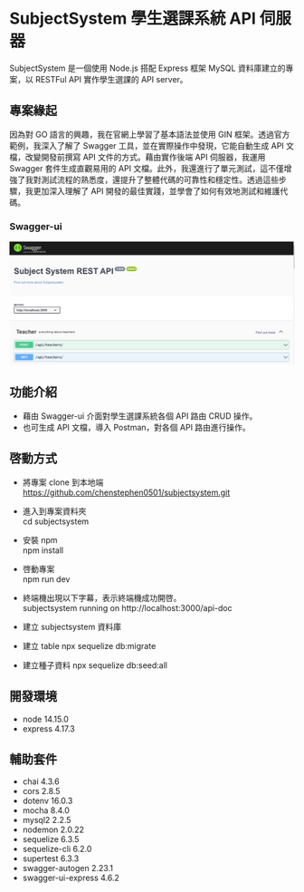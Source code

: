 # SubjectSystem 學生選課系統 API 伺服器
SubjectSystem 是一個使用 Node.js 搭配 Express 框架 MySQL 資料庫建立的專案，以 RESTFul API 實作學生選課的 API server。
## 專案緣起
因為對 GO 語言的興趣，我在官網上學習了基本語法並使用 GIN 框架。透過官方範例，我深入了解了 Swagger 工具，並在實際操作中發現，它能自動生成 API 文檔，改變開發前撰寫 API 文件的方式。藉由實作後端 API 伺服器，我運用 Swagger 套件生成直觀易用的 API 文檔。此外，我還進行了單元測試，這不僅增強了我對測試流程的熟悉度，還提升了整體代碼的可靠性和穩定性。透過這些步驟，我更加深入理解了 API 開發的最佳實踐，並學會了如何有效地測試和維護代碼。<br>

### Swagger-ui

![restaurant-image](public/image/home.jpg)

## 功能介紹

- 藉由 Swagger-ui 介面對學生選課系統各個 API 路由 CRUD 操作。
- 也可生成 API 文檔，導入 Postman，對各個 API 路由進行操作。

## 啓動方式
- 將專案 clone 到本地端
  https://github.com/chenstephen0501/subjectsystem.git

- 進入到專案資料夾<br>
  cd subjectsystem
- 安裝 npm<br>
  npm install
- 啓動專案<br>
  npm run dev
- 終端機出現以下字幕，表示終端機成功開啓。<br>
  subjectsystem running on http://localhost:3000/api-doc
- 建立 subjectsystem 資料庫
- 建立 table npx sequelize db:migrate <br>
- 建立種子資料 npx sequelize db:seed:all <br>
 
## 開發環境
- node 14.15.0
- express 4.17.3
## 輔助套件
- chai 4.3.6
- cors 2.8.5
- dotenv 16.0.3
- mocha 8.4.0
- mysql2 2.2.5
- nodemon 2.0.22
- sequelize 6.3.5
- sequelize-cli 6.2.0
- supertest 6.3.3
- swagger-autogen 2.23.1
- swagger-ui-express 4.6.2




